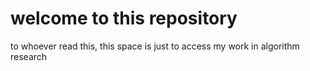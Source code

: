 # welcome to this repository
to whoever read this, this space is just to access my work in algorithm research

